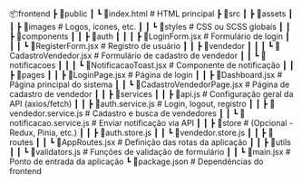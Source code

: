 📦frontend
 ┣ 📁public
 ┃ ┗ 📄index.html                  # HTML principal
 ┣ 📁src
 ┃ ┣ 📁assets
 ┃ ┃ ┣ 📁images                    # Logos, ícones, etc.
 ┃ ┃ ┗ 📁styles                    # CSS ou SCSS globais
 ┃
 ┃ ┣ 📁components
 ┃ ┃ ┣ 📁auth
 ┃ ┃ ┃ ┣ 📄LoginForm.jsx          # Formulário de login
 ┃ ┃ ┃ ┗ 📄RegisterForm.jsx       # Registro de usuário
 ┃ ┃ ┣ 📁vendedor
 ┃ ┃ ┃ ┗ 📄CadastroVendedor.jsx   # Formulário de cadastro de vendedor
 ┃ ┃ ┗ 📁notificacoes
 ┃ ┃ ┃ ┗ 📄NotificacaoToast.jsx   # Componente de notificação
 ┃
 ┃ ┣ 📁pages
 ┃ ┃ ┣ 📄LoginPage.jsx            # Página de login
 ┃ ┃ ┣ 📄Dashboard.jsx            # Página principal do sistema
 ┃ ┃ ┗ 📄CadastroVendedorPage.jsx # Página de cadastro de vendedor
 ┃
 ┃ ┣ 📁services
 ┃ ┃ ┣ 📄api.js                   # Configuração geral da API (axios/fetch)
 ┃ ┃ ┣ 📄auth.service.js          # Login, logout, registro
 ┃ ┃ ┣ 📄vendedor.service.js      # Cadastro e busca de vendedores
 ┃ ┃ ┗ 📄notificacao.service.js   # Enviar notificação via API
 ┃
 ┃ ┣ 📁store                      # (Opcional - Redux, Pinia, etc.)
 ┃ ┃ ┣ 📄auth.store.js
 ┃ ┃ ┗ 📄vendedor.store.js
 ┃
 ┃ ┣ 📁routes
 ┃ ┃ ┗ 📄AppRoutes.jsx            # Definição das rotas da aplicação
 ┃
 ┃ ┣ 📁utils
 ┃ ┃ ┗ 📄validators.js            # Funções de validação de formulário
 ┃
 ┃ ┗ 📄main.jsx                   # Ponto de entrada da aplicação
 ┗ 📄package.json                 # Dependências do frontend
